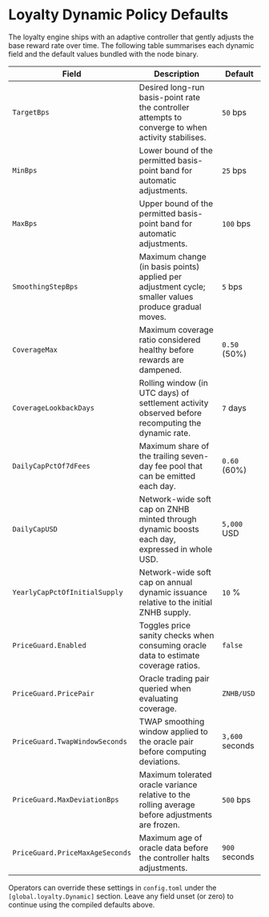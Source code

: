 # Loyalty Dynamic Policy Defaults

The loyalty engine ships with an adaptive controller that gently adjusts the base reward rate over time. The following table summarises each dynamic field and the default values bundled with the node binary.

| Field | Description | Default |
| --- | --- | --- |
| `TargetBps` | Desired long-run basis-point rate the controller attempts to converge to when activity stabilises. | `50` bps |
| `MinBps` | Lower bound of the permitted basis-point band for automatic adjustments. | `25` bps |
| `MaxBps` | Upper bound of the permitted basis-point band for automatic adjustments. | `100` bps |
| `SmoothingStepBps` | Maximum change (in basis points) applied per adjustment cycle; smaller values produce gradual moves. | `5` bps |
| `CoverageMax` | Maximum coverage ratio considered healthy before rewards are dampened. | `0.50` (50%) |
| `CoverageLookbackDays` | Rolling window (in UTC days) of settlement activity observed before recomputing the dynamic rate. | `7` days |
| `DailyCapPctOf7dFees` | Maximum share of the trailing seven-day fee pool that can be emitted each day. | `0.60` (60%) |
| `DailyCapUSD` | Network-wide soft cap on ZNHB minted through dynamic boosts each day, expressed in whole USD. | `5,000` USD |
| `YearlyCapPctOfInitialSupply` | Network-wide soft cap on annual dynamic issuance relative to the initial ZNHB supply. | `10` % |
| `PriceGuard.Enabled` | Toggles price sanity checks when consuming oracle data to estimate coverage ratios. | `false` |
| `PriceGuard.PricePair` | Oracle trading pair queried when evaluating coverage. | `ZNHB/USD` |
| `PriceGuard.TwapWindowSeconds` | TWAP smoothing window applied to the oracle pair before computing deviations. | `3,600` seconds |
| `PriceGuard.MaxDeviationBps` | Maximum tolerated oracle variance relative to the rolling average before adjustments are frozen. | `500` bps |
| `PriceGuard.PriceMaxAgeSeconds` | Maximum age of oracle data before the controller halts adjustments. | `900` seconds |

Operators can override these settings in `config.toml` under the `[global.loyalty.Dynamic]` section. Leave any field unset (or zero) to continue using the compiled defaults above.
